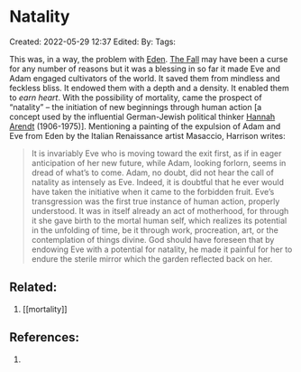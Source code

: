 # Natality
Created: 2022-05-29 12:37
Edited: 
By: 
Tags: 

This was, in a way, the problem with [Eden](https://en.wikipedia.org/wiki/Garden_of_Eden). [The Fall](https://en.wikipedia.org/wiki/Fall_of_man) may have been a curse for any number of reasons but it was a blessing in so far it made Eve and Adam engaged cultivators of the world. It saved them from mindless and feckless bliss. It endowed them with a depth and a density. It enabled them to _earn heart_. With the possibility of mortality, came the prospect of “natality” – the initiation of new beginnings through human action [a concept used by the influential German-Jewish political thinker [Hannah Arendt](http://plato.stanford.edu/entries/arendt/) (1906-1975)]. Mentioning a painting of the expulsion of Adam and Eve from Eden by the Italian Renaissance artist Masaccio, Harrison writes:

> It is invariably Eve who is moving toward the exit first, as if in eager anticipation of her new future, while Adam, looking forlorn, seems in dread of what’s to come. Adam, no doubt, did not hear the call of natality as intensely as Eve. Indeed, it is doubtful that he ever would have taken the initiative when it came to the forbidden fruit. Eve’s transgression was the first true instance of human action, properly understood. It was in itself already an act of motherhood, for through it she gave birth to the mortal human self, which realizes its potential in the unfolding of time, be it through work, procreation, art, or the contemplation of things divine. God should have foreseen that by endowing Eve with a potential for natality, he made it painful for her to endure the sterile mirror which the garden reflected back on her.

## Related:
1. [[mortality]]

## References:
1. 